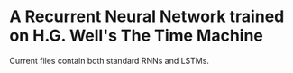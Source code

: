 # A Recurrent Neural Network trained on H.G. Well's The Time Machine

Current files contain both standard RNNs and LSTMs.

